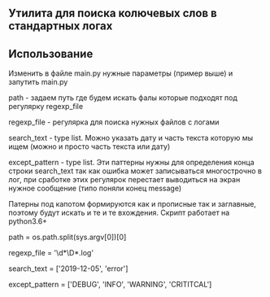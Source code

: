 ## Утилита для поиска колючевых слов в стандартных логах

## Использование
Изменить в файле main.py нужные параметры (пример выше) и запутить main.py

path - задаем путь где будем искать фалы которые подходят под регулярку regexp_file

regexp_file - регулярка для поиска нужных файлов с логами

search_text - type list. Можно указать дату и часть текста которую мы ищем (можно и просто часть текста или дату)

except_pattern - type list. Эти паттерны нужны для определения конца строки search_text
так как ошибка может записываться многострочно в лог, при сработке этих регулярок перестает выводиться на экран
нужное сообщение (типо поняли конец message)

Патерны под капотом формируются как и прописные так и заглавные, поэтому будут искать и те и те вхождения. 
Скрипт работает на python3.6+



path = os.path.split(sys.argv[0])[0]

regexp_file = '\d*\D*.log'

search_text = ['2019-12-05', 'error'] 

except_pattern = ['DEBUG', 'INFO', 'WARNING', 'CRITITCAL'] 
